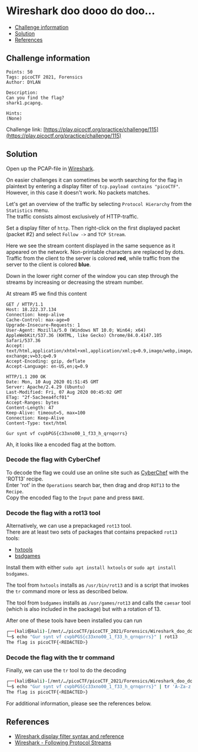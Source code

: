 # Wireshark doo dooo do doo...

- [Challenge information](#challenge-information)
- [Solution](#solution)
- [References](#references)

## Challenge information
```
Points: 50
Tags: picoCTF 2021, Forensics
Author: DYLAN

Description:
Can you find the flag? 
shark1.pcapng.
 
Hints:
(None)
```
Challenge link: [https://play.picoctf.org/practice/challenge/115](https://play.picoctf.org/practice/challenge/115)

## Solution

Open up the PCAP-file in [Wireshark](https://www.wireshark.org/).

On easier challenges it can sometimes be worth searching for the flag in plaintext by entering a display filter of `tcp.payload contains "picoCTF"`. However, in this case it doesn't work. No packets matches.

Let's get an overview of the traffic by selecting `Protocol Hierarchy` from the `Statistics` menu.  
The traffic consists almost exclusively of HTTP-traffic.

Set a display filter of `http`. Then right-click on the first displayed packet (packet #2) and select `Follow ->` and `TCP Stream`.

Here we see the stream content displayed in the same sequence as it appeared on the network. Non-printable characters are replaced by dots. Traffic from the client to the server is colored **red**, while traffic from the server to the client is colored **blue**.

Down in the lower right corner of the window you can step through the streams by increasing or decreasing the stream number.

At stream #5 we find this content
```
GET / HTTP/1.1
Host: 18.222.37.134
Connection: keep-alive
Cache-Control: max-age=0
Upgrade-Insecure-Requests: 1
User-Agent: Mozilla/5.0 (Windows NT 10.0; Win64; x64) AppleWebKit/537.36 (KHTML, like Gecko) Chrome/84.0.4147.105 Safari/537.36
Accept: text/html,application/xhtml+xml,application/xml;q=0.9,image/webp,image/apng,*/*;q=0.8,application/signed-exchange;v=b3;q=0.9
Accept-Encoding: gzip, deflate
Accept-Language: en-US,en;q=0.9

HTTP/1.1 200 OK
Date: Mon, 10 Aug 2020 01:51:45 GMT
Server: Apache/2.4.29 (Ubuntu)
Last-Modified: Fri, 07 Aug 2020 00:45:02 GMT
ETag: "2f-5ac3eea4fcf01"
Accept-Ranges: bytes
Content-Length: 47
Keep-Alive: timeout=5, max=100
Connection: Keep-Alive
Content-Type: text/html

Gur synt vf cvpbPGS{c33xno00_1_f33_h_qrnqorrs}
```

Ah, it looks like a encoded flag at the bottom.

### Decode the flag with CyberChef

To decode the flag we could use an online site such as [CyberChef](https://gchq.github.io/CyberChef/) with the 'ROT13' recipe.  
Enter 'rot' in the `Operations` search bar, then drag and drop `ROT13` to the `Recipe`.  
Copy the encoded flag to the `Input` pane and press `BAKE`.

### Decode the flag with a rot13 tool

Alternatively, we can use a prepackaged `rot13` tool.  
There are at least two sets of packages that contains prepacked `rot13` tools:
* [hxtools](https://manpages.debian.org/testing/hxtools/hxtools.7.en.html)
* [bsdgames](https://wiki.linuxquestions.org/wiki/BSD_games)

Install them with either `sudo apt install hxtools` or `sudo apt install bsdgames`.

The tool from `hxtools` installs as `/usr/bin/rot13` and is a script that invokes the `tr` command more or less as described below.

The tool from `bsdgames` installs as `/usr/games/rot13` and calls the `caesar` tool (which is also included in the package) but with a rotation of 13.

After one of these tools have been installed you can run
```bash
┌──(kali㉿kali)-[/mnt/…/picoCTF/picoCTF_2021/Forensics/Wireshark_doo_dooo_do_doo]
└─$ echo "Gur synt vf cvpbPGS{c33xno00_1_f33_h_qrnqorrs}" | rot13  
The flag is picoCTF{<REDACTED>}
```

### Decode the flag with the tr command

Finally, we can use the `tr` tool to do the decoding
```bash
┌──(kali㉿kali)-[/mnt/…/picoCTF/picoCTF_2021/Forensics/Wireshark_doo_dooo_do_doo]
└─$ echo "Gur synt vf cvpbPGS{c33xno00_1_f33_h_qrnqorrs}" | tr 'A-Za-z' 'N-ZA-Mn-za-m'
The flag is picoCTF{<REDACTED>}
```

For additional information, please see the references below.

## References

- [Wireshark display filter syntax and reference](https://www.wireshark.org/docs/man-pages/wireshark-filter.html)
- [Wireshark - Following Protocol Streams](https://www.wireshark.org/docs/wsug_html_chunked/ChAdvFollowStreamSection.html)

